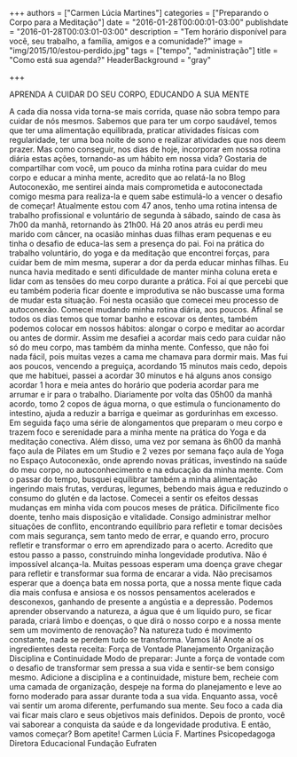 +++
authors = ["Carmen Lúcia Martines"]
categories = ["Preparando o Corpo para a Meditação"]
date = "2016-01-28T00:00:01-03:00"
publishdate = "2016-01-28T00:03:01-03:00"
description = "Tem horário disponível para você, seu trabalho, a família, amigos e a comunidade?"
image = "img/2015/10/estou-perdido.jpg"
tags = ["tempo", "administração"]
title = "Como está sua agenda?"
  HeaderBackground = "gray"


+++


APRENDA A CUIDAR DO SEU CORPO, EDUCANDO A SUA MENTE

A cada dia nossa vida torna-se mais corrida, quase não sobra tempo para cuidar de nós mesmos.
Sabemos que para ter um corpo saudável, temos que ter uma alimentação equilibrada, praticar atividades físicas com regularidade, ter uma boa noite de sono e realizar atividades que nos deem prazer.
Mas como conseguir, nos dias de hoje, incorporar em nossa rotina diária estas ações, tornando-as um hábito em nossa vida?
Gostaria de compartilhar com você, um pouco da minha rotina para cuidar do meu corpo e educar a minha mente, acredito que ao relatá-la no Blog Autoconexão, me sentirei ainda mais comprometida e autoconectada comigo mesma para realiza-la e quem sabe estimulá-lo a vencer o desafio de começar!
Atualmente estou com 47 anos, tenho uma rotina intensa de trabalho profissional e voluntário de segunda à sábado, saindo de casa às 7h00 da manhã, retornando às 21h00.
Há 20 anos atrás eu perdi meu marido com câncer, na ocasião minhas duas filhas eram pequenas e eu tinha o desafio de educa-las sem a presença do pai.
Foi na prática do trabalho voluntário, do yoga e da meditação que encontrei forças, para cuidar bem de mim mesma, superar a dor da perda educar minhas filhas. Eu nunca havia meditado e senti dificuldade de manter minha coluna ereta e lidar com as tensões do meu corpo durante a prática. Foi aí que percebi que eu também poderia ficar doente e improdutiva se não buscasse uma forma de mudar esta situação. Foi nesta ocasião que comecei meu processo de autoconexão.
Comecei mudando minha rotina diária, aos poucos. Afinal se todos os dias temos que tomar banho e escovar os dentes, também podemos colocar em nossos hábitos: alongar o corpo e meditar ao acordar ou antes de dormir.
Assim me desafiei a acordar mais cedo para cuidar não só do meu corpo, mas também da minha mente. Confesso, que não foi nada fácil, pois muitas vezes a cama me chamava para dormir mais. Mas fui aos poucos, vencendo a preguiça, acordando 15 minutos mais cedo, depois que me habituei, passei a acordar 30 minutos e há alguns anos consigo acordar 1 hora e meia antes do horário que poderia acordar para me arrumar e ir para o trabalho.
Diariamente por volta das 05h00 da manhã acordo, tomo 2 copos de água morna, o que estimula o funcionamento do intestino, ajuda a reduzir a barriga e queimar as gordurinhas em excesso. Em seguida faço uma série de alongamentos que preparam o meu corpo e trazem foco e serenidade para a minha mente  na prática do Yoga  e da meditação conectiva.
Além disso, uma vez por semana às 6h00 da manhã faço aula de Pilates em um Studio e 2 vezes  por semana faço aula de Yoga no Espaço Autoconexão, onde aprendo novas práticas, investindo na saúde do meu corpo, no autoconhecimento e na educação da minha mente.
Com o passar do tempo, busquei equilibrar também a minha alimentação ingerindo mais frutas, verduras, legumes, bebendo mais água e reduzindo o consumo do glutén e da lactose.
Comecei a sentir os efeitos dessas mudanças em minha vida com poucos meses de prática. Dificilmente fico doente, tenho mais disposição e vitalidade. Consigo administrar melhor situações de conflito, encontrando equilíbrio para refletir e tomar decisões com mais segurança, sem tanto medo de errar, e quando erro, procuro refletir e transformar o erro em aprendizado para o acerto.
Acredito que estou passo a passo, construindo minha longevidade produtiva. Não é impossível alcança-la. Muitas pessoas esperam uma doença grave chegar para refletir e transformar sua forma de encarar a vida.
Não precisamos esperar que a doença bata em nossa porta, que a nossa mente fique cada dia mais confusa e ansiosa e os nossos pensamentos acelerados e desconexos, ganhando de presente a angústia e a depressão.
Podemos aprender observando a natureza, a água que é um líquido puro, se ficar parada, criará limbo e doenças, o que dirá o nosso corpo e a nossa mente sem um movimento de renovação?
Na natureza tudo é movimento constante, nada se perdem tudo se transforma.
Vamos lá!  Anote aí os ingredientes desta receita:
Força de Vontade
Planejamento
Organização
Disciplina e Continuidade
Modo de preparar:
Junte a força de vontade com o desafio de transformar sem pressa a sua vida e sentir-se bem consigo mesmo.
Adicione a disciplina e a continuidade, misture bem, recheie com uma camada de organização, despeje na forma do planejamento e leve ao forno moderado para assar durante toda a sua vida.
Enquanto assa, você vai sentir um aroma diferente, perfumando sua mente. Seu foco a cada dia vai ficar mais claro e seus objetivos mais definidos.
Depois de pronto, você vai saborear a conquista da saúde e da longevidade produtiva.  E então, vamos começar? Bom apetite!
Carmen Lúcia F. Martines
Psicopedagoga
Diretora Educacional Fundação Eufraten
